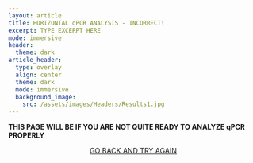 ```yaml
---
layout: article
title: HORIZONTAL qPCR ANALYSIS - INCORRECT!
excerpt: TYPE EXCERPT HERE
mode: immersive
header:
  theme: dark
article_header:
  type: overlay
  align: center
  theme: dark
  mode: immersive
  background_image:
    src: /assets/images/Headers/Results1.jpg
---
```


**THIS PAGE WILL BE IF YOU ARE NOT QUITE READY TO ANALYZE qPCR PROPERLY**


<p align="center">
<a class="button button--outline-primary button--pill" href="HorizontalqPCR1">GO BACK AND TRY AGAIN</a></p>